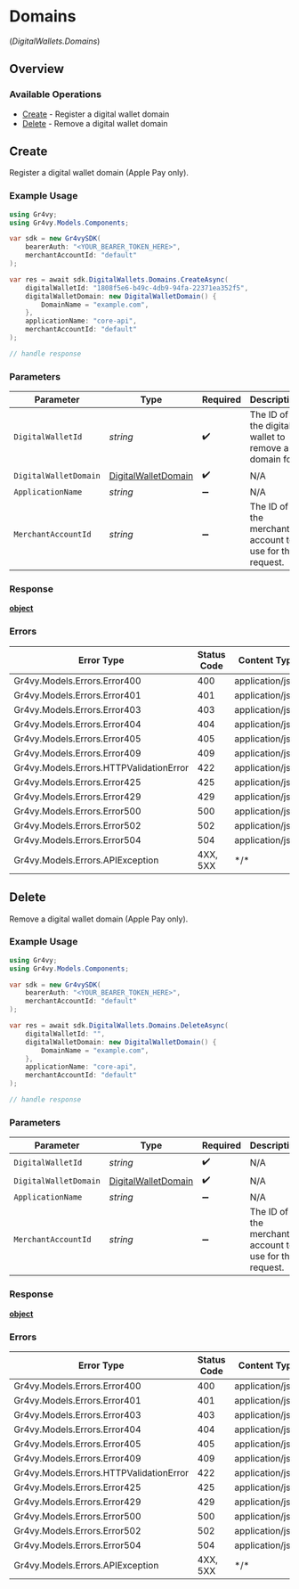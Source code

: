 # Domains
(*DigitalWallets.Domains*)

## Overview

### Available Operations

* [Create](#create) - Register a digital wallet domain
* [Delete](#delete) - Remove a digital wallet domain

## Create

Register a digital wallet domain (Apple Pay only).

### Example Usage

```csharp
using Gr4vy;
using Gr4vy.Models.Components;

var sdk = new Gr4vySDK(
    bearerAuth: "<YOUR_BEARER_TOKEN_HERE>",
    merchantAccountId: "default"
);

var res = await sdk.DigitalWallets.Domains.CreateAsync(
    digitalWalletId: "1808f5e6-b49c-4db9-94fa-22371ea352f5",
    digitalWalletDomain: new DigitalWalletDomain() {
        DomainName = "example.com",
    },
    applicationName: "core-api",
    merchantAccountId: "default"
);

// handle response
```

### Parameters

| Parameter                                                             | Type                                                                  | Required                                                              | Description                                                           | Example                                                               |
| --------------------------------------------------------------------- | --------------------------------------------------------------------- | --------------------------------------------------------------------- | --------------------------------------------------------------------- | --------------------------------------------------------------------- |
| `DigitalWalletId`                                                     | *string*                                                              | :heavy_check_mark:                                                    | The ID of the digital wallet to remove a domain for.                  | 1808f5e6-b49c-4db9-94fa-22371ea352f5                                  |
| `DigitalWalletDomain`                                                 | [DigitalWalletDomain](../../Models/Components/DigitalWalletDomain.md) | :heavy_check_mark:                                                    | N/A                                                                   |                                                                       |
| `ApplicationName`                                                     | *string*                                                              | :heavy_minus_sign:                                                    | N/A                                                                   |                                                                       |
| `MerchantAccountId`                                                   | *string*                                                              | :heavy_minus_sign:                                                    | The ID of the merchant account to use for this request.               | default                                                               |

### Response

**[object](../../Models/.md)**

### Errors

| Error Type                              | Status Code                             | Content Type                            |
| --------------------------------------- | --------------------------------------- | --------------------------------------- |
| Gr4vy.Models.Errors.Error400            | 400                                     | application/json                        |
| Gr4vy.Models.Errors.Error401            | 401                                     | application/json                        |
| Gr4vy.Models.Errors.Error403            | 403                                     | application/json                        |
| Gr4vy.Models.Errors.Error404            | 404                                     | application/json                        |
| Gr4vy.Models.Errors.Error405            | 405                                     | application/json                        |
| Gr4vy.Models.Errors.Error409            | 409                                     | application/json                        |
| Gr4vy.Models.Errors.HTTPValidationError | 422                                     | application/json                        |
| Gr4vy.Models.Errors.Error425            | 425                                     | application/json                        |
| Gr4vy.Models.Errors.Error429            | 429                                     | application/json                        |
| Gr4vy.Models.Errors.Error500            | 500                                     | application/json                        |
| Gr4vy.Models.Errors.Error502            | 502                                     | application/json                        |
| Gr4vy.Models.Errors.Error504            | 504                                     | application/json                        |
| Gr4vy.Models.Errors.APIException        | 4XX, 5XX                                | \*/\*                                   |

## Delete

Remove a digital wallet domain (Apple Pay only).

### Example Usage

```csharp
using Gr4vy;
using Gr4vy.Models.Components;

var sdk = new Gr4vySDK(
    bearerAuth: "<YOUR_BEARER_TOKEN_HERE>",
    merchantAccountId: "default"
);

var res = await sdk.DigitalWallets.Domains.DeleteAsync(
    digitalWalletId: "",
    digitalWalletDomain: new DigitalWalletDomain() {
        DomainName = "example.com",
    },
    applicationName: "core-api",
    merchantAccountId: "default"
);

// handle response
```

### Parameters

| Parameter                                                             | Type                                                                  | Required                                                              | Description                                                           | Example                                                               |
| --------------------------------------------------------------------- | --------------------------------------------------------------------- | --------------------------------------------------------------------- | --------------------------------------------------------------------- | --------------------------------------------------------------------- |
| `DigitalWalletId`                                                     | *string*                                                              | :heavy_check_mark:                                                    | N/A                                                                   |                                                                       |
| `DigitalWalletDomain`                                                 | [DigitalWalletDomain](../../Models/Components/DigitalWalletDomain.md) | :heavy_check_mark:                                                    | N/A                                                                   |                                                                       |
| `ApplicationName`                                                     | *string*                                                              | :heavy_minus_sign:                                                    | N/A                                                                   |                                                                       |
| `MerchantAccountId`                                                   | *string*                                                              | :heavy_minus_sign:                                                    | The ID of the merchant account to use for this request.               | default                                                               |

### Response

**[object](../../Models/.md)**

### Errors

| Error Type                              | Status Code                             | Content Type                            |
| --------------------------------------- | --------------------------------------- | --------------------------------------- |
| Gr4vy.Models.Errors.Error400            | 400                                     | application/json                        |
| Gr4vy.Models.Errors.Error401            | 401                                     | application/json                        |
| Gr4vy.Models.Errors.Error403            | 403                                     | application/json                        |
| Gr4vy.Models.Errors.Error404            | 404                                     | application/json                        |
| Gr4vy.Models.Errors.Error405            | 405                                     | application/json                        |
| Gr4vy.Models.Errors.Error409            | 409                                     | application/json                        |
| Gr4vy.Models.Errors.HTTPValidationError | 422                                     | application/json                        |
| Gr4vy.Models.Errors.Error425            | 425                                     | application/json                        |
| Gr4vy.Models.Errors.Error429            | 429                                     | application/json                        |
| Gr4vy.Models.Errors.Error500            | 500                                     | application/json                        |
| Gr4vy.Models.Errors.Error502            | 502                                     | application/json                        |
| Gr4vy.Models.Errors.Error504            | 504                                     | application/json                        |
| Gr4vy.Models.Errors.APIException        | 4XX, 5XX                                | \*/\*                                   |